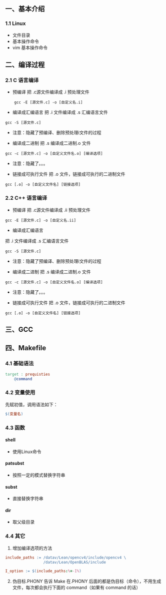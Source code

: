 ## 一、基本介绍
### 1.1 Linux
- 文件目录
- 基本操作命令
- vim 基本操作命令

## 二、编译过程
### 2.1 C 语言编译
- 预编译
把 .c源文件编译成 .i 预处理文件
```shell
    gcc -E [源文件.c] -o [自定义名.i]
```

- 编译成汇编语言
把 .i 文件编译成 .s 汇编语言文件
```shell
gcc -S [源文件.c] 
```
- 注意：隐藏了预编译、删除预处理i文件的过程

- 编译成二进制
把 .s 编译成二进制.o 文件
```shell
gcc -c [源文件.c] -o [自定义文件名.o] [编译选项]
```
- 注意：隐藏了。。。

- 链接成可执行文件
把 .o 文件，链接成可执行的二进制文件
```shell
gcc [.o] -o [自定义文件名] [链接选项]
```

### 2.2 C++ 语言编译
- 预编译
把 .c源文件编译成 .ii 预处理文件
```shell
gcc -E [源文件.c] -o [自定义名.ii]
```
- 编译成汇编语言

把 .i 文件编译成 .s 汇编语言文件
```shell
gcc -S [源文件.c] 
```
- 注意：隐藏了预编译、删除预处理i文件的过程

- 编译成二进制
把 .s 编译成二进制.o 文件
```shell
gcc -c [源文件.c] -o [自定义文件名.o] [编译选项]
```
- 注意：隐藏了。。。

- 链接成可执行文件
把 .o 文件，链接成可执行的二进制文件
```shell
gcc [.o] -o [自定义文件名] [链接选项]
```

## 三、GCC

## 四、Makefile

### 4.1 基础语法
```makefile
target : prequisties
    @command
```

### 4.2 变量使用
先赋初值，调用语法如下：
```makefile
$(变量名)
```

### 4.3 函数
#### shell
- 使用Linux命令

#### patsubst
- 按照一定的模式替换字符串

#### subst
- 直接替换字符串

#### dir 
- 取父级目录

### 4.4 其它
1. 增加编译选项的方法
```makefile
include_paths := /datav/Lean/opencv4/include/opencv4 \
                 /datav/Lean/OpenBLAS/include

I_option := $(include_paths:%=-I%)
```

2. 伪目标.PHONY
告诉 Make 在.PHONY 后面的都是伪目标（命令），不用生成文件，每次都会执行下面的 command（如果有 command 的话）

